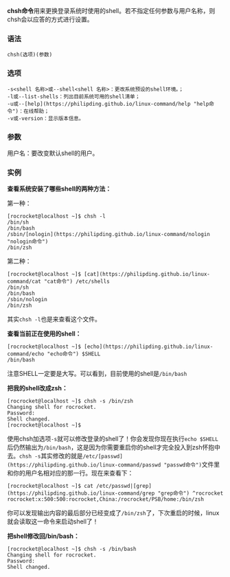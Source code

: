 **chsh命令**用来更换登录系统时使用的shell。若不指定任何参数与用户名称，则chsh会以应答的方式进行设置。

### 语法  

```
chsh(选项)(参数)
```

### 选项  

```
-s<shell 名称>或--shell<shell 名称>：更改系统预设的shell环境。；
-l或--list-shells：列出目前系统可用的shell清单；
-u或--[help](https://philipding.github.io/linux-command/help "help命令")：在线帮助；
-v或-version：显示版本信息。
```

### 参数  

用户名：要改变默认shell的用户。

### 实例  

**查看系统安装了哪些shell的两种方法：**

第一种：

```
[rocrocket@localhost ~]$ chsh -l
/bin/sh
/bin/bash
/sbin/[nologin](https://philipding.github.io/linux-command/nologin "nologin命令")
/bin/zsh
```

第二种：

```
[rocrocket@localhost ~]$ [cat](https://philipding.github.io/linux-command/cat "cat命令") /etc/shells
/bin/sh
/bin/bash
/sbin/nologin
/bin/zsh
```

其实`chsh -l`也是来查看这个文件。

**查看当前正在使用的shell：**

```
[rocrocket@localhost ~]$ [echo](https://philipding.github.io/linux-command/echo "echo命令") $SHELL
/bin/bash
```

注意SHELL一定要是大写。可以看到，目前使用的shell是`/bin/bash`

**把我的shell改成zsh：**

```
[rocrocket@localhost ~]$ chsh -s /bin/zsh
Changing shell for rocrocket.
Password:
Shell changed.
[rocrocket@localhost ~]$
```

使用chsh加选项`-s`就可以修改登录的shell了！你会发现你现在执行`echo $SHELL`后仍然输出为`/bin/bash`，这是因为你需要重启你的shell才完全投入到zsh怀抱中去。`chsh -s`其实修改的就是`/etc/[passwd](https://philipding.github.io/linux-command/passwd "passwd命令")`文件里和你的用户名相对应的那一行。现在来查看下：

```
[rocrocket@localhost ~]$ cat /etc/passwd|[grep](https://philipding.github.io/linux-command/grep "grep命令") ^rocrocket
rocrocket:x:500:500:rocrocket,China:/rocrocket/PSB/home:/bin/zsh
```

你可以发现输出内容的最后部分已经变成了`/bin/zsh`了，下次重启的时候，linux就会读取这一命令来启动shell了！

**把shell修改回/bin/bash：**

```
[rocrocket@localhost ~]$ chsh -s /bin/bash
Changing shell for rocrocket.
Password:
Shell changed.
```